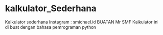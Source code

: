 # kalkulator_Sederhana
Kalkulator sederhana
Instagram : smichael.id 
BUATAN Mr SMF
Kalkulator ini di buat dengan bahasa pemrograman python
